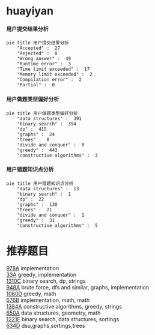 # huayiyan

<!-- tabs:start -->



#### **用户提交结果分析**

```mermaid
pie title 用户提交结果分析
    "Accepted" :  27
    "Rejected" :  0
    "Wrong answer" :  49
    "Runtime error" :  3
    "Time limit exceeded" :  17
    "Memory limit exceeded" :  2
    "Compilation error" :  2
    "Partial" :  0
```

#### **用户做题类型偏好分析**

```mermaid
pie title 用户做题类型偏好分析
    "data structures" :  391
    "binary search" :  394
    "dp" :  415
    "graphs" :  24
    "trees" :  0
    "divide and conquer" :  0
    "greedy" :  443
    "constructive algorithms" :  3
```
#### **用户错题知识点分析**

```mermaid
pie title 用户错题知识点分析
    "data structures" :  13
    "binary search" :  1
    "dp" :  22
    "graphs" :  130
    "trees" :  21
    "divide and conquer" :  1
    "greedy" :  31
    "constructive algorithms" :  5
```



<!-- tabs:end -->
# 推荐题目
[978A](https://codeforces.com/contest/978/problem/A)		implementation		  
[33A](https://codeforces.com/contest/33/problem/A)		greedy,
                        implementation		  
[1310C](https://codeforces.com/contest/1310/problem/C)		binary search,
                        dp,
                        strings		  
[948A](https://codeforces.com/contest/948/problem/A)		brute force,
                        dfs and similar,
                        graphs,
                        implementation		  
[1060D](https://codeforces.com/contest/1060/problem/D)		greedy,
                        math		  
[676B](https://codeforces.com/contest/676/problem/B)		implementation,
                        math,
                        math		  
[1384A](https://codeforces.com/contest/1384/problem/A)		constructive algorithms,
                        greedy,
                        strings		  
[650A](https://codeforces.com/contest/650/problem/A)		data structures,
                        geometry,
                        math		  
[1221F](https://codeforces.com/contest/1221/problem/F)		binary search,
                        data structures,
                        sortings		  
[634D](https://codeforces.com/contest/634/problem/D)		dsu,graphs,sortings,trees		  
